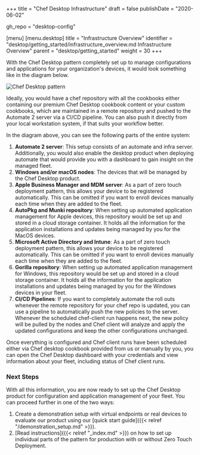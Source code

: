 +++
title = "Chef Desktop Infrastructure"
draft = false
publishDate = "2020-06-02"

gh_repo = "desktop-config"

[menu]
  [menu.desktop]
    title = "Infrastructure Overview"
    identifier = "desktop/getting_started/infrastructure_overview.md Infrastructure Overview"
    parent = "desktop/getting_started"
    weight = 30
+++

With the Chef Desktop pattern completely set up to manage configurations and applications for your organization's devices, it would look something like in the diagram below.

![Chef Desktop pattern](/images/desktop-config/infrastructure-overview.png)

Ideally, you would have a chef repository with all the cookbooks either containing our premium Chef Desktop cookbook content or your custom cookbooks, which are maintained in a remote repository and pushed to the Automate 2 server via a CI/CD pipeline. You can also push it directly from your local workstation system, if that suits your workflow better.

In the diagram above, you can see the following parts of the entire system:

1. **Automate 2 server**: This setup consists of an automate and infra server. Additionally, you would also enable the desktop product when deploying automate that would provide you with a dashboard to gain insight on the managed fleet.
2. **Windows and/or macOS nodes**: The devices that will be managed by the Chef Desktop product.
3. **Apple Business Manager and MDM server**: As a part of zero touch deployment pattern, this allows your device to be registered automatically. This can be omitted if you want to enroll devices manually each time when they are added to the fleet.
4. **AutoPkg and Munki repository**: When setting up automated application management for Apple devices, this repository would be set up and stored in a cloud storage container. It holds all the information for the application installations and updates being managed by you for the MacOS devices.
5. **Microsoft Active Directory and Intune**: As a part of zero touch deployment pattern, this allows your device to be registered automatically. This can be omitted if you want to enroll devices manually each time when they are added to the fleet.
6. **Gorilla repository**: When setting up automated application management for Windows, this repository would be set up and stored in a cloud storage container. It holds all the information for the application installations and updates being managed by you for the Windows devices in your fleet.
7. **CI/CD Pipelines**: If you want to completely automate the roll outs whenever the remote repository for your chef repo is updated, you can use a pipeline to automatically push the new policies to the server. Whenever the scheduled chef-client run happens next, the new policy will be pulled by the nodes and Chef client will analyze and apply the updated configurations and keep the other configurations unchanged.

Once everything is configured and Chef client runs have been scheduled either via Chef desktop cookbook provided from us or manually by you, you can open the Chef Desktop dashboard with your credentials and view information about your fleet, including status of Chef client runs.

### Next Steps

With all this information, you are now ready to set up the Chef Desktop product for configuration and application management of your fleet. You can proceed further in one of the two ways:

1. Create a demonstration setup with virtual endpoints or real devices to evaluate our product using our [quick start guide]({{< relref "/demonstration_setup.md" >}}).
2. [Read instructions]({{< relref "_index.md" >}}) on how to set up individual parts of the pattern for production with or without Zero Touch Deployment.
